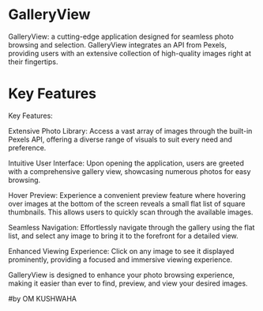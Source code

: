 # GalleryView
GalleryView: a cutting-edge application designed for seamless photo browsing and selection. GalleryView integrates an API from Pexels, providing users with an extensive collection of high-quality images right at their fingertips.

<h1> Key Features </h1>Key Features:


Extensive Photo Library: Access a vast array of images through the built-in Pexels API, offering a diverse range of visuals to suit every need and preference.

Intuitive User Interface: Upon opening the application, users are greeted with a comprehensive gallery view, showcasing numerous photos for easy browsing.

Hover Preview: Experience a convenient preview feature where hovering over images at the bottom of the screen reveals a small flat list of square thumbnails. This allows users to quickly scan through the available images.

Seamless Navigation: Effortlessly navigate through the gallery using the flat list, and select any image to bring it to the forefront for a detailed view.

Enhanced Viewing Experience: Click on any image to see it displayed prominently, providing a focused and immersive viewing experience.

GalleryView is designed to enhance your photo browsing experience, making it easier than ever to find, preview, and view your desired images.

#by OM KUSHWAHA